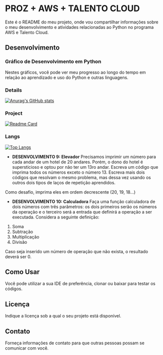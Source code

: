 # PROZ + AWS + TALENTO CLOUD

Este é o README do meu projeto, onde vou compartilhar informações sobre o meu desenvolvimento e atividades relacionadas ao Python no programa AWS e Talento Cloud.

## Desenvolvimento

### Gráfico de Desenvolvimento em Python
Nestes gráficos, você pode ver meu progresso ao longo do tempo em relação ao aprendizado e uso do Python e outras linguagens.

### Details
[![Anurag's GitHub stats](https://github-readme-stats.vercel.app/api?username=VictorCallegari&show_icons=true&theme=dark)](https://github.com/anuraghazra/github-readme-stats)

### Project

[![Readme Card](https://github-readme-stats.vercel.app/api/pin/?username=VictorCallegari&repo=desenvolvimentoTalendoCloud&theme=dark)](https://github.com/anuraghazra/github-readme-stats)

### Langs

[![Top Langs](https://github-readme-stats.vercel.app/api/top-langs/?username=VictorCallegari&layout=compact)](https://github.com/anuraghazra/github-readme-stats)



- **DESENVOLVIMENTO 9: Elevador**
Precisamos imprimir um número para cada andar de um hotel de 20 andares. Porém, o dono do hotel é supersticioso e optou por não ter um 13ro andar.
Escreva um código que imprima todos os números exceto o número 13.
Escreva mais dois códigos que resolvam o mesmo problema, mas dessa vez usando os outros dois tipos de laços de repetição aprendidos.

Como desafio, imprima eles em ordem decrescente (20, 19, 18...)

- **DESENVOLVIMENTO 10: Calculadora**
Faça uma função calculadora de dois números com três parâmetros: os dois primeiros serão os números da operação e o terceiro será a entrada que definirá a operação a ser executada. Considera a seguinte definição:
1. Soma
2. Subtração
3. Multiplicação
4. Divisão

Caso seja inserido um número de operação que não exista, o resultado deverá ser 0.


## Como Usar

Você pode utilizar a sua IDE de preferência, clonar ou baixar para testar os códigos.

## Licença

Indique a licença sob a qual o seu projeto está disponível.

## Contato

Forneça informações de contato para que outras pessoas possam se comunicar com você.
